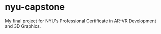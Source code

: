 # nyu-capstone
My final project for NYU's Professional Certificate in AR-VR Development and 3D Graphics.
